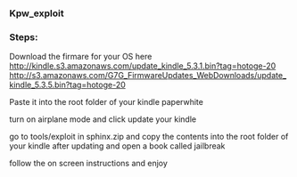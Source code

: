 ### Kpw_exploit

### Steps:

Download the firmare for your OS here
http://kindle.s3.amazonaws.com/update_kindle_5.3.1.bin?tag=hotoge-20
http://s3.amazonaws.com/G7G_FirmwareUpdates_WebDownloads/update_kindle_5.3.5.bin?tag=hotoge-20

Paste it into the root folder of your kindle paperwhite 

turn on airplane mode and click update your kindle

go to tools/exploit in sphinx.zip and copy the contents into the root folder of your kindle after updating and open a book called jailbreak

follow the on screen instructions and enjoy
